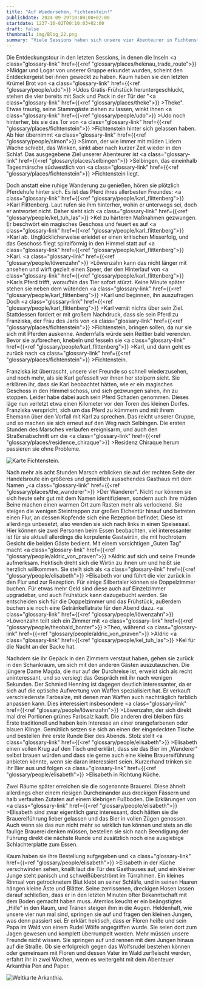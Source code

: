 ```yaml
---
title: "Auf Wiedersehen, Fichtenstein!"
publishdate: 2024-09-29T10:00:00+02:00
startdate: 1237-10-02T00:10:03+02:00
draft: false
thumbnail: img/Blog_22.png
summary: "Viele Sessions haben sich unsere vier Abenteurer in Fichtenstein aufgehalten, doch heute treibt es sie endlich weiter in die Richtung des Wirtshauses 'Der Wanderer'. Wen sie hier treffen und was sonst noch für Überraschungen auf sie warten, erfahrt ihr hier:"
---
```


Die Entdeckungstour in den letzten Sessions, in denen die Inseln <a class="glossary-link" href={{<ref "glossary/places/helenau_trade_route">}} >Midgar</a> und Logar von unserer Gruppe erkundet wurden, scheint den Entdeckergeist bei ihnen geweckt zu haben. Kaum haben sie den letzten Krümel Brot von <a class="glossary-link" href={{<ref "glossary/people/udo">}} >Udos</a> Gratis-Frühstück heruntergeschluckt, stehen die vier bereits mit Sack und Pack in der Tür der "<a class="glossary-link" href={{<ref "glossary/places/theke">}} >Theke</a>". Etwas traurig, seine Stammgäste ziehen zu lassen, winkt ihnen <a class="glossary-link" href={{<ref "glossary/people/udo">}} >Udo</a> noch hinterher, bis sie das Tor von <a class="glossary-link" href={{<ref "glossary/places/fichtenstein">}} >Fichtenstein</a> hinter sich gelassen haben. Ab hier übernimmt <a class="glossary-link" href={{<ref "glossary/people/simon">}} >Simon</a>, der wie immer mit müden Lidern Wache schiebt, das Winken, sinkt aber nach kurzer Zeit wieder in den Schlaf. Das ausgegebene Ziel unserer Abenteurer ist <a class="glossary-link" href={{<ref "glossary/places/selbingen">}} >Selbingen</a>, das eineinhalb Tagesmärsche südwestlich von <a class="glossary-link" href={{<ref "glossary/places/fichtenstein">}} >Fichtenstein</a> liegt.

Doch anstatt eine ruhige Wanderung zu genießen, hören sie plötzlich Pferdehufe hinter sich. Es ist das Pferd ihres allerbesten Freundes: <a class="glossary-link" href={{<ref "glossary/people/karl_flittenberg">}} >Karl Flittenberg</a>. Laut rufen sie ihm hinterher, wohin er unterwegs sei, doch er antwortet nicht. Daher sieht sich <a class="glossary-link" href={{<ref "glossary/people/kel_tuh_las">}} >Kel</a> zu härteren Maßnahmen gezwungen. Er beschwört ein magisches Geschoss und feuert es auf <a class="glossary-link" href={{<ref "glossary/people/karl_flittenberg">}} >Karl</a> ab. Unglücklicherweise erleidet er einen kritischen Misserfolg, und das Geschoss fliegt spiralförmig in den Himmel statt auf <a class="glossary-link" href={{<ref "glossary/people/karl_flittenberg">}} >Karl</a>. <a class="glossary-link" href={{<ref "glossary/people/löwenzahn">}} >Löwenzahn</a> kann das nicht länger mit ansehen und wirft gezielt einen Speer, der den Hinterlauf von <a class="glossary-link" href={{<ref "glossary/people/karl_flittenberg">}} >Karls</a> Pferd trifft, woraufhin das Tier sofort stürzt. Keine Minute später stehen sie neben dem wütenden <a class="glossary-link" href={{<ref "glossary/people/karl_flittenberg">}} >Karl</a> und beginnen, ihn auszufragen. Doch <a class="glossary-link" href={{<ref "glossary/people/karl_flittenberg">}} >Karl</a> verrät nichts über sein Ziel. Stattdessen fordert er mit großem Nachdruck, dass sie sein Pferd zu Franziska, der Frau des Jarls von <a class="glossary-link" href={{<ref "glossary/places/fichtenstein">}} >Fichtenstein</a>, bringen sollen, da nur sie sich mit Pferden auskenne. Andernfalls würde sein Reittier bald verenden. Bevor sie aufbrechen, knebeln und fesseln sie <a class="glossary-link" href={{<ref "glossary/people/karl_flittenberg">}} >Karl</a>, und dann geht es zurück nach <a class="glossary-link" href={{<ref "glossary/places/fichtenstein">}} >Fichtenstein</a>.

Franziska ist überrascht, unsere vier Freunde so schnell wiederzusehen, und noch mehr, als sie Karl gefesselt vor ihnen her stolpern sieht. Sie erklären ihr, dass sie Karl beobachtet hätten, wie er ein magisches Geschoss in den Himmel schoss, und sich gezwungen sahen, ihn zu stoppen. Leider habe dabei auch sein Pferd Schaden genommen. Dieses läge nun verletzt etwa einen Kilometer vor den Toren des kleinen Dorfes. Franziska verspricht, sich um das Pferd zu kümmern und mit ihrem Ehemann über den Vorfall mit Karl zu sprechen. Das reicht unserer Gruppe, und so machen sie sich erneut auf den Weg nach Selbingen. Die ersten Stunden des Marsches verlaufen ereignisarm, und auch den Straßenabschnitt um die <a class="glossary-link" href={{<ref "glossary/places/residence_chiraque">}} >Residenz Chiraque</a> herum passieren sie ohne Probleme.

<div class="img-max center">
    <img class="img-fluid" title="Karte Fichtenstein" alt="Karte Fichtenstein." src="/img/fichtenstein.jpg" />
</div>

Nach mehr als acht Stunden Marsch erblicken sie auf der rechten Seite der Handelsroute ein größeres und gemütlich aussehendes Gasthaus mit dem Namen „<a class="glossary-link" href={{<ref "glossary/places/the_wanderer">}} >Der Wanderer</a>". Nicht nur können sie sich heute sehr gut mit dem Namen identifizieren, sondern auch ihre müden Beine machen einen warmen Ort zum Rasten mehr als verlockend. Sie steigen die wenigen Steintreppen zur großen Eichentür hinauf und betreten einen Flur, an dessen Kopfende sich eine Rezeption befindet. Diese ist allerdings unbesetzt, also wenden sie sich nach links in einen Speisesaal. Hier können sie zwei Personen beim Essen beobachten, viel interessanter ist für sie aktuell allerdings die korpulente Gastwirtin, die mit hochrotem Gesicht die beiden Gäste bedient. Mit einem vorsichtigen „Guten Tag" macht <a class="glossary-link" href={{<ref "glossary/people/aldric_von_praven">}} >Aldric</a> auf sich und seine Freunde aufmerksam. Hektisch dreht sich die Wirtin zu ihnen um und heißt sie herzlich willkommen. Sie stellt sich als <a class="glossary-link" href={{<ref "glossary/people/elisabeth">}} >Elisabeth</a> vor und führt die vier zurück in den Flur und zur Rezeption. Für einige Silbertaler können sie Doppelzimmer buchen. Für etwas mehr Geld sind diese auch auf Einzelzimmer upgradebar, und auch Frühstück kann dazugebucht werden. Sie entscheiden sich für die Doppelzimmer und das Frühstück, außerdem buchen sie noch eine Getränkeflatrate für den Abend dazu. <a class="glossary-link" href={{<ref "glossary/people/löwenzahn">}} >Löwenzahn</a> teilt sich ein Zimmer mit <a class="glossary-link" href={{<ref "glossary/people/theobald_bonter">}} >Theo</a>, während <a class="glossary-link" href={{<ref "glossary/people/aldric_von_praven">}} >Aldric</a> <a class="glossary-link" href={{<ref "glossary/people/kel_tuh_las">}} >Kel</a> für die Nacht an der Backe hat.

Nachdem sie ihr Gepäck in den Zimmern verstaut haben, gehen sie zurück in den Schankraum, um sich mit den anderen Gästen auszutauschen. Die jüngere Dame Magda, die nur auf der Durchreise ist, erweist sich als recht uninteressant, und so versiegt das Gespräch mit ihr nach wenigen Sekunden. Der Schmied Henning ist dagegen deutlich interessanter, da er sich auf die optische Aufwertung von Waffen spezialisiert hat. Er verkauft verschiedenste Farbsalze, mit denen man Waffen auch nachträglich farblich anpassen kann. Dies interessiert insbesondere <a class="glossary-link" href={{<ref "glossary/people/löwenzahn">}} >Löwenzahn</a>, der sich direkt mal drei Portionen grünes Farbsalz kauft. Die anderen drei bleiben fürs Erste traditionell und haben kein Interesse an einer orangefarbenen oder blauen Klinge. Gemütlich setzen sie sich an einen der eingedeckten Tische und bestellen ihre erste Runde Bier des Abends. Stolz stellt <a class="glossary-link" href={{<ref "glossary/people/elisabeth">}} >Elisabeth</a> einen vollen Krug auf den Tisch und erklärt, dass sie das Bier im „Wanderer" selbst brauen würden und dass sie gerne auch eine kleine Brauereiführung anbieten könnte, wenn sie daran interessiert seien. Kurzerhand trinken sie ihr Bier aus und folgen <a class="glossary-link" href={{<ref "glossary/people/elisabeth">}} >Elisabeth</a> in Richtung Küche.

Zwei Räume später erreichen sie die sogenannte Brauerei. Diese ähnelt allerdings eher einem riesigen Durcheinander aus dreckigen Fässern und halb verfaulten Zutaten auf einem klebrigen Fußboden. Die Erklärungen von <a class="glossary-link" href={{<ref "glossary/people/elisabeth">}} >Elisabeth</a> sind zwar eigentlich ganz interessant, doch hätten sie die Brauereiführung lieber gelassen und das Bier in vollen Zügen genossen. Auch wenn sie das nun nicht mehr so wirklich tun können und stets an die faulige Brauerei denken müssen, bestellen sie sich nach Beendigung der Führung direkt die nächste Runde und zusätzlich noch eine ausgiebige Schlachterplatte zum Essen.

Kaum haben sie ihre Bestellung aufgegeben und <a class="glossary-link" href={{<ref "glossary/people/elisabeth">}} >Elisabeth</a> in der Küche verschwinden sehen, knallt laut die Tür des Gasthauses auf, und ein kleiner Junge steht panisch und schweißüberströmt im Türrahmen. Ein kleines Rinnsal von getrocknetem Blut klebt an seiner Schläfe, und in seinen Haaren hängen kleine Äste und Blätter. Seine zerrissenen, dreckigen Hosen lassen darauf schließen, dass er in den letzten Minuten öfter Bekanntschaft mit dem Boden gemacht haben muss. Atemlos keucht er ein beängstigtes „Hilfe" in den Raum, und Tränen steigen ihm in die Augen. Heldenhaft, wie unsere vier nun mal sind, springen sie auf und fragen den kleinen Jungen, was denn passiert sei. Er erklärt hektisch, dass er Floren heiße und sein Papa im Wald von einem Rudel Wölfe angegriffen wurde. Sie seien dort zum Jagen gewesen und komplett überrumpelt worden. Mehr müssen unsere Freunde nicht wissen. Sie springen auf und rennen mit dem Jungen hinaus auf die Straße. Ob sie erfolgreich gegen das Wolfsrudel bestehen können oder gemeinsam mit Floren und dessen Vater im Wald zerfleischt werden, erfahrt ihr in zwei Wochen, wenn es weitergeht mit dem Abenteuer Arkanthia Pen and Paper.

<div class="img-max center">
  <img class="img-fluid" title="Weltkarte Arkanthia" alt="Weltkarte Arkanthia." src="/img/Arkanthia_Full_Map_Fichtenstein_Wanderer.jpg" />
</div>
